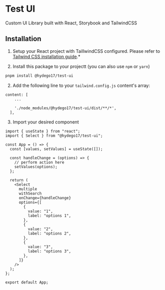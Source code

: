 # Test UI

Custom UI Library built with React, Storybook and TailwindCSS

## Installation

1. Setup your React project with TaillwindCSS configured. Please refer to [Tailwind CSS installation guide](https://tailwindcss.com/docs/installation/framework-guides).\*

2. Install this package to your projectt (you can also use `npm` or `yarn`)

```sh
pnpm install @hydego17/test-ui
```

2. Add the following line to your `tailwind.config.js` content's array:

```
content: [
    ...

    './node_modules/@hydego17/test-ui/dist/**/*',
  ],
```

3. Import your desired component

```tsx
import { useState } from "react";
import { Select } from "@hydego17/test-ui";

const App = () => {
  const [values, setValues] = useState([]);

  const handleChange = (options) => {
    // perform action here
    setValues(options);
  };

  return (
    <Select
      multiple
      withSearch
      onChange={handleChange}
      options={[
        {
          value: "1",
          label: "options 1",
        },
        {
          value: "2",
          label: "options 2",
        },
        {
          value: "3",
          label: "options 3",
        },
      ]}
    />
  );
};

export default App;
```
